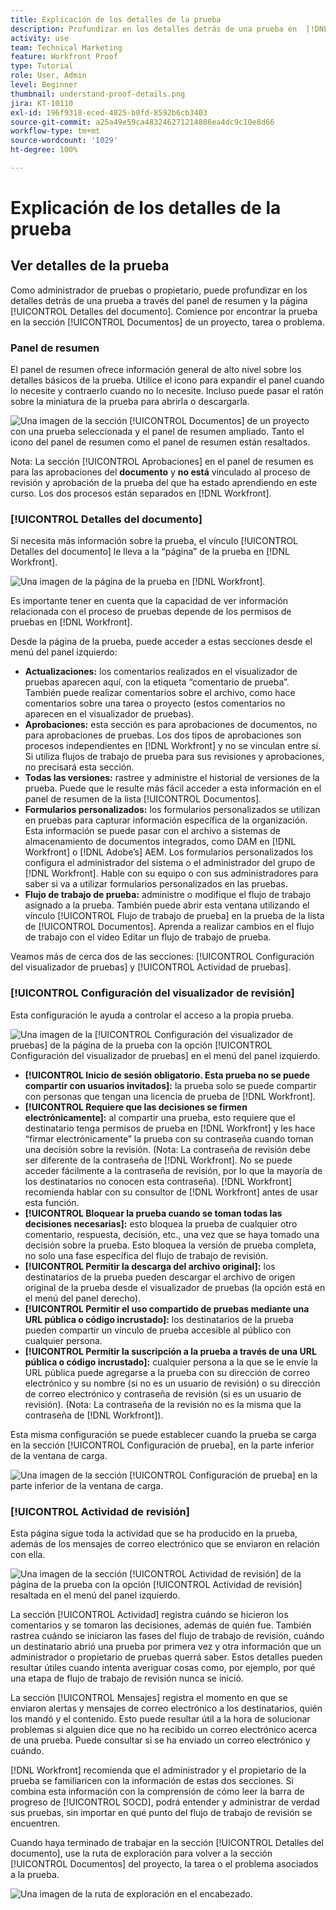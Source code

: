 ```yaml
---
title: Explicación de los detalles de la prueba
description: Profundizar en los detalles detrás de una prueba en  [!DNL  Workfront]  a través del panel de resumen y la página [!UICONTROL Detalles del documento].
activity: use
team: Technical Marketing
feature: Workfront Proof
type: Tutorial
role: User, Admin
level: Beginner
thumbnail: understand-proof-details.png
jira: KT-10110
exl-id: 196f9318-eced-4825-b0fd-8592b6cb3403
source-git-commit: a25a49e59ca483246271214886ea4dc9c10e8d66
workflow-type: tm+mt
source-wordcount: '1029'
ht-degree: 100%

---
```


# Explicación de los detalles de la prueba

## Ver detalles de la prueba

Como administrador de pruebas o propietario, puede profundizar en los detalles detrás de una prueba a través del panel de resumen y la página [!UICONTROL Detalles del documento]. Comience por encontrar la prueba en la sección [!UICONTROL Documentos] de un proyecto, tarea o problema.

### Panel de resumen

El panel de resumen ofrece información general de alto nivel sobre los detalles básicos de la prueba. Utilice el icono para expandir el panel cuando lo necesite y contraerlo cuando no lo necesite. Incluso puede pasar el ratón sobre la miniatura de la prueba para abrirla o descargarla.

![Una imagen de la sección [!UICONTROL Documentos] de un proyecto con una prueba seleccionada y el panel de resumen ampliado. Tanto el icono del panel de resumen como el panel de resumen están resaltados.](assets/document-summary.png)

Nota: La sección [!UICONTROL Aprobaciones] en el panel de resumen es para las aprobaciones del **documento** y **no está** vinculado al proceso de revisión y aprobación de la prueba del que ha estado aprendiendo en este curso. Los dos procesos están separados en [!DNL Workfront].

### [!UICONTROL Detalles del documento]

Si necesita más información sobre la prueba, el vínculo [!UICONTROL Detalles del documento] le lleva a la “página” de la prueba en [!DNL Workfront].

![Una imagen de la página de la prueba en [!DNL  Workfront].](assets/document-details.png)

Es importante tener en cuenta que la capacidad de ver información relacionada con el proceso de pruebas depende de los permisos de pruebas en [!DNL Workfront].

Desde la página de la prueba, puede acceder a estas secciones desde el menú del panel izquierdo:

* **Actualizaciones:** los comentarios realizados en el visualizador de pruebas aparecen aquí, con la etiqueta “comentario de prueba”. También puede realizar comentarios sobre el archivo, como hace comentarios sobre una tarea o proyecto (estos comentarios no aparecen en el visualizador de pruebas).
* **Aprobaciones:** esta sección es para aprobaciones de documentos, no para aprobaciones de pruebas. Los dos tipos de aprobaciones son procesos independientes en [!DNL Workfront] y no se vinculan entre sí. Si utiliza flujos de trabajo de prueba para sus revisiones y aprobaciones, no precisará esta sección.
* **Todas las versiones:** rastree y administre el historial de versiones de la prueba. Puede que le resulte más fácil acceder a esta información en el panel de resumen de la lista [!UICONTROL Documentos].
* **Formularios personalizados:** los formularios personalizados se utilizan en pruebas para capturar información específica de la organización. Esta información se puede pasar con el archivo a sistemas de almacenamiento de documentos integrados, como DAM en [!DNL Workfront] o [!DNL Adobe’s] AEM. Los formularios personalizados los configura el administrador del sistema o el administrador del grupo de [!DNL Workfront]. Hable con su equipo o con sus administradores para saber si va a utilizar formularios personalizados en las pruebas.
* **Flujo de trabajo de prueba:** administre o modifique el flujo de trabajo asignado a la prueba. También puede abrir esta ventana utilizando el vínculo [!UICONTROL Flujo de trabajo de prueba] en la prueba de la lista de [!UICONTROL Documentos]. Aprenda a realizar cambios en el flujo de trabajo con el vídeo Editar un flujo de trabajo de prueba.

Veamos más de cerca dos de las secciones: [!UICONTROL Configuración del visualizador de pruebas] y [!UICONTROL Actividad de pruebas].

### [!UICONTROL Configuración del visualizador de revisión]

Esta configuración le ayuda a controlar el acceso a la propia prueba.

![Una imagen de la [!UICONTROL Configuración del visualizador de pruebas] de la página de la prueba con la opción [!UICONTROL Configuración del visualizador de pruebas] en el menú del panel izquierdo.](assets/proofing-settings-on-details-page.png)

* **[!UICONTROL Inicio de sesión obligatorio. Esta prueba no se puede compartir con usuarios invitados]:** la prueba solo se puede compartir con personas que tengan una licencia de prueba de [!DNL Workfront].
* **[!UICONTROL Requiere que las decisiones se firmen electrónicamente]:** al compartir una prueba, esto requiere que el destinatario tenga permisos de prueba en [!DNL Workfront] y les hace “firmar electrónicamente” la prueba con su contraseña cuando toman una decisión sobre la revisión. (Nota: La contraseña de revisión debe ser diferente de la contraseña de [!DNL Workfront]. No se puede acceder fácilmente a la contraseña de revisión, por lo que la mayoría de los destinatarios no conocen esta contraseña). [!DNL Workfront] recomienda hablar con su consultor de [!DNL Workfront] antes de usar esta función.
* **[!UICONTROL Bloquear la prueba cuando se toman todas las decisiones necesarias]:** esto bloquea la prueba de cualquier otro comentario, respuesta, decisión, etc., una vez que se haya tomado una decisión sobre la prueba. Esto bloquea la versión de prueba completa, no solo una fase específica del flujo de trabajo de revisión.
* **[!UICONTROL Permitir la descarga del archivo original]:** los destinatarios de la prueba pueden descargar el archivo de origen original de la prueba desde el visualizador de pruebas (la opción está en el menú del panel derecho).
* **[!UICONTROL Permitir el uso compartido de pruebas mediante una URL pública o código incrustado]:** los destinatarios de la prueba pueden compartir un vínculo de prueba accesible al público con cualquier persona.
* **[!UICONTROL Permitir la suscripción a la prueba a través de una URL pública o código incrustado]:** cualquier persona a la que se le envíe la URL pública puede agregarse a la prueba con su dirección de correo electrónico y su nombre (si no es un usuario de revisión) o su dirección de correo electrónico y contraseña de revisión (si es un usuario de revisión). (Nota: La contraseña de la revisión no es la misma que la contraseña de [!DNL Workfront]).

Esta misma configuración se puede establecer cuando la prueba se carga en la sección [!UICONTROL Configuración de prueba], en la parte inferior de la ventana de carga.

![Una imagen de la sección [!UICONTROL Configuración de prueba] en la parte inferior de la ventana de carga.](assets/proof-settings-on-upload-page.png)

### [!UICONTROL Actividad de revisión]

Esta página sigue toda la actividad que se ha producido en la prueba, además de los mensajes de correo electrónico que se enviaron en relación con ella.

![Una imagen de la sección [!UICONTROL Actividad de revisión] de la página de la prueba con la opción [!UICONTROL Actividad de revisión] resaltada en el menú del panel izquierdo.](assets/proofing-activity-in-details.png)

La sección [!UICONTROL Actividad] registra cuándo se hicieron los comentarios y se tomaron las decisiones, además de quién fue. También rastrea cuándo se iniciaron las fases del flujo de trabajo de revisión, cuándo un destinatario abrió una prueba por primera vez y otra información que un administrador o propietario de pruebas querrá saber. Estos detalles pueden resultar útiles cuando intenta averiguar cosas como, por ejemplo, por qué una etapa de flujo de trabajo de revisión nunca se inició.

La sección [!UICONTROL Mensajes] registra el momento en que se enviaron alertas y mensajes de correo electrónico a los destinatarios, quién los mandó y el contenido. Esto puede resultar útil a la hora de solucionar problemas si alguien dice que no ha recibido un correo electrónico acerca de una prueba. Puede consultar si se ha enviado un correo electrónico y cuándo.

[!DNL Workfront] recomienda que el administrador y el propietario de la prueba se familiaricen con la información de estas dos secciones. Si combina esta información con la comprensión de cómo leer la barra de progreso de [!UICONTROL SOCD], podrá entender y administrar de verdad sus pruebas, sin importar en qué punto del flujo de trabajo de revisión se encuentren.

Cuando haya terminado de trabajar en la sección [!UICONTROL Detalles del documento], use la ruta de exploración para volver a la sección [!UICONTROL Documentos] del proyecto, la tarea o el problema asociados a la prueba.

![Una imagen de la ruta de exploración en el encabezado.](assets/proof-breadcrumb.png)

<!--
#### Learn more
* [!UICONTROL Document details] overview
* Add a custom form to a document
* Request document approvals
* Summary for documents overview
* View activity on a proof within [!DNL Workfront]
-->
